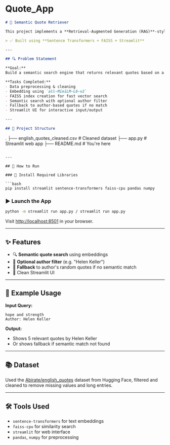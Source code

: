 # Quote_App
```markdown
# 🧠 Semantic Quote Retriever

This project implements a **Retrieval-Augmented Generation (RAG)**-style quote search system using the [Abirate/english_quotes](https://huggingface.co/datasets/Abirate/english_quotes) dataset.

> ✅ Built using **Sentence Transformers + FAISS + Streamlit**

---

## 🔍 Problem Statement

**Goal:**  
Build a semantic search engine that returns relevant quotes based on a user query, with optional author filtering.

**Tasks Completed:**
- Data preprocessing & cleaning
- Embedding using `all-MiniLM-L6-v2`
- FAISS index creation for fast vector search
- Semantic search with optional author filter
- Fallback to author-based quotes if no match
- Streamlit UI for interactive input/output

---

## 📂 Project Structure

```

.
├── english\_quotes\_cleaned.csv   # Cleaned dataset
├── app.py                       # Streamlit web app
├── README.md                    # You're here

````

---

## 🚀 How to Run

### 🔧 Install Required Libraries

```bash
pip install streamlit sentence-transformers faiss-cpu pandas numpy
````

### ▶️ Launch the App

```bash
python -m streamlit run app.py / streamlit run app.py
```

Visit [http://localhost:8501](http://localhost:8501) in your browser.

---

## ✨ Features

* 🔍 **Semantic quote search** using embeddings
* 👤 **Optional author filter** (e.g. "Helen Keller")
* 🔁 **Fallback** to author's random quotes if no semantic match
* 🎨 Clean Streamlit UI

---

## 🧪 Example Usage

**Input Query:**

```
hope and strength
Author: Helen Keller
```

**Output:**

* Shows 5 relevant quotes by Helen Keller
* Or shows fallback if semantic match not found

---

## 📚 Dataset

Used the [Abirate/english\_quotes](https://huggingface.co/datasets/Abirate/english_quotes) dataset from Hugging Face, filtered and cleaned to remove missing values and long entries.

---

## 🛠 Tools Used

* `sentence-transformers` for text embeddings
* `faiss-cpu` for similarity search
* `streamlit` for web interface
* `pandas`, `numpy` for preprocessing
